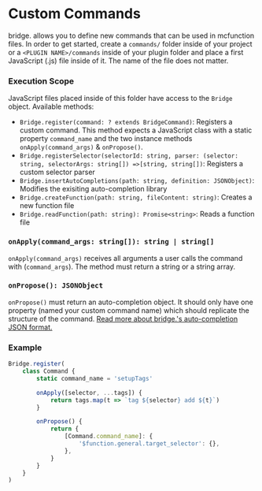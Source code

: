 # Custom Commands

bridge. allows you to define new commands that can be used in mcfunction files. In order to get started, create a `commands/` folder inside of your project or a `<PLUGIN NAME>/commands` inside of your plugin folder and place a first JavaScript (.js) file inside of it. The name of the file does not matter.

### Execution Scope

JavaScript files placed inside of this folder have access to the `Bridge` object. Available methods:

-   `Bridge.register(command: ? extends BridgeCommand)`: Registers a custom command. This method expects a JavaScript class with a static property `command_name` and the two instance methods `onApply(command_args)` & `onPropose()`.
-   `Bridge.registerSelector(selectorId: string, parser: (selector: string, selectorArgs: string[]) =>[string, string[])`: Registers a custom selector parser
-   `Bridge.insertAutoCompletions(path: string, definition: JSONObject)`: Modifies the exisiting auto-completion library
-   `Bridge.createFunction(path: string, fileContent: string)`: Creates a new function file
-   `Bridge.readFunction(path: string): Promise<string>`: Reads a function file

### `onApply(command_args: string[]): string | string[]`

`onApply(command_args)` receives all arguments a user calls the command with (`command_args`). The method must return a string or a string array.

### `onPropose(): JSONObject`

`onPropose()` must return an auto-completion object. It should only have one property (named your custom command name) which should replicate the structure of the command. [Read more about bridge.'s auto-completion JSON format.](https://github.com/solvedDev/bridge./blob/master/plugin_docs/auto_completions/main.md)

### Example

```javascript
Bridge.register(
	class Command {
		static command_name = 'setupTags'

		onApply([selector, ...tags]) {
			return tags.map(t => `tag ${selector} add ${t}`)
		}

		onPropose() {
			return {
				[Command.command_name]: {
					'$function.general.target_selector': {},
				},
			}
		}
	}
)
```
